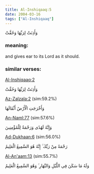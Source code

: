 ```yaml
---
title: Al-Inshiqaaq:5
date: 2004-03-16
tags: ["Al-Inshiqaaq"]
---
```

وَأَذِنَتْ لِرَبِّهَا وَحُقَّتْ
### meaning: 
and gives ear to its Lord as it should.
### similar verses: 

[Al-Inshiqaaq:2](/84/2)

وَأَذِنَتْ لِرَبِّهَا وَحُقَّتْ

[Az-Zalzala:2](/99/2) (sim:59.2%)

وَأَخْرَجَتِ الْأَرْضُ أَثْقَالَهَا

[An-Naml:77](/27/77) (sim:57.6%)

وَإِنَّهُ لَهُدًى وَرَحْمَةٌ لِلْمُؤْمِنِينَ

[Ad-Dukhaan:6](/44/6) (sim:56.0%)

رَحْمَةً مِنْ رَبِّكَ ۚ إِنَّهُ هُوَ السَّمِيعُ الْعَلِيمُ

[Al-An'aam:13](/6/13) (sim:55.7%)

وَلَهُ مَا سَكَنَ فِي اللَّيْلِ وَالنَّهَارِ ۚ وَهُوَ السَّمِيعُ الْعَلِيمُ

